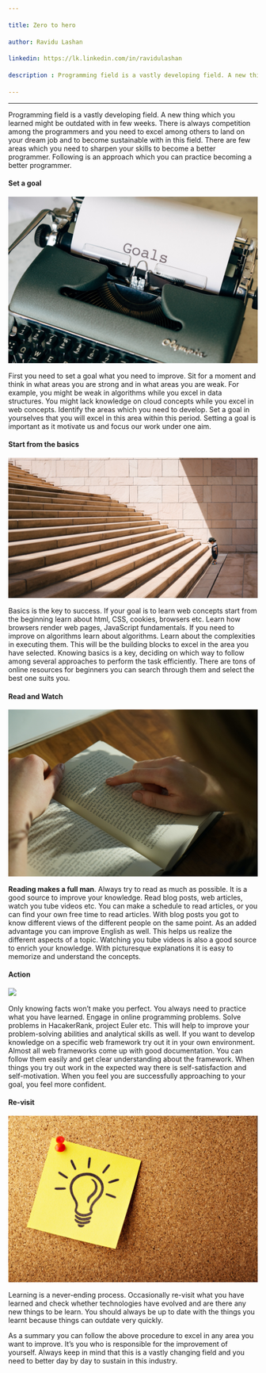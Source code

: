 ```yaml
---

title: Zero to hero

author: Ravidu Lashan

linkedin: https://lk.linkedin.com/in/ravidulashan

description : Programming field is a vastly developing field. A new thing which you learned might be outdated within few weeks. There is always competition among the programmers and you need to excel among others to land on your dream job and to become sustainable within this field. There are few areas which you need to sharpen your skills to become a better programmer.

---
```

___

Programming field is a vastly developing field. A new thing which you learned might be outdated with in few weeks. There is always competition among the programmers and you need to excel among others to land on your dream job and to become sustainable with in this field. There are few areas which you need to sharpen your skills to become a better programmer. Following is an approach which you can practice becoming a better programmer.


#### **Set a goal**

<img src="/img/rl_1_2022_2_21.jpg"/>

First you need to set a goal what you need to improve. Sit for a moment and think in what areas you are strong and in what areas you are weak. For example, you might be weak in algorithms while you excel in data structures. You might lack knowledge on cloud concepts while you excel in web concepts. Identify the areas which you need to develop. Set a goal in yourselves that you will excel in this area within this period. Setting a goal is important as it motivate us and focus our work under one aim.


#### **Start from the basics**

<img src="/img/rl_2_2022_2_21.jpg"/>

Basics is the key to success. If your goal is to learn web concepts start from the beginning learn about html, CSS, cookies, browsers etc. Learn how browsers render web pages, JavaScript fundamentals. If you need to improve on algorithms learn about algorithms. Learn about the complexities in executing them. This will be the building blocks to excel in the area you have selected. Knowing basics is a key, deciding on which way to follow among several approaches to perform the task efficiently. There are tons of online resources for beginners you can search through them and select the best one suits you.


#### **Read and Watch**

<img src="/img/rl_3_2022_2_21.jpg"/>

**Reading makes a full man**. Always try to read as much as possible. It is a good source to improve your knowledge. Read blog posts, web articles, watch you tube videos etc. You can make a schedule to read articles, or you can find your own free time to read articles. With blog posts you got to know different views of the different people on the same point. As an added advantage you can improve English as well. This helps us realize the different aspects of a topic. Watching you tube videos is also a good source to enrich your knowledge. With picturesque explanations it is easy to memorize and understand the concepts.


#### **Action**

<img src="/img/rl_4_2022_2_21.jpg"/>

Only knowing facts won’t make you perfect. You always need to practice what you have learned. Engage in online programming problems. Solve problems in HacakerRank, project Euler etc. This will help to improve your problem-solving abilities and analytical skills as well. If you want to develop knowledge on a specific web framework try out it in your own environment. Almost all web frameworks come up with good documentation. You can follow them easily and get clear understanding about the framework. When things you try out work in the expected way there is self-satisfaction and self-motivation. When you feel you are successfully approaching to your goal, you feel more confident.


#### **Re-visit**

<img src="/img/rl_5_2022_2_21.jpg"/>

Learning is a never-ending process. Occasionally re-visit what you have learned and check whether technologies have evolved and are there any new things to be learn. You should always be up to date with the things you learnt because things can outdate very quickly.

As a summary you can follow the above procedure to excel in any area you want to improve. It’s you who is responsible for the improvement of yourself. Always keep in mind that this is a vastly changing field and you need to better day by day to sustain in this industry.


